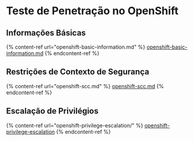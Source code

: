 # Teste de Penetração no OpenShift

## Informações Básicas

{% content-ref url="openshift-basic-information.md" %}
[openshift-basic-information.md](openshift-basic-information.md)
{% endcontent-ref %}

## Restrições de Contexto de Segurança

{% content-ref url="openshift-scc.md" %}
[openshift-scc.md](openshift-scc.md)
{% endcontent-ref %}

## Escalação de Privilégios

{% content-ref url="openshift-privilege-escalation/" %}
[openshift-privilege-escalation](openshift-privilege-escalation/)
{% endcontent-ref %}
